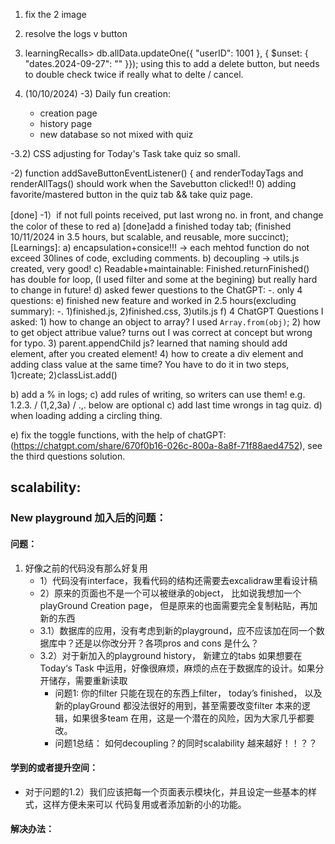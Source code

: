 1. fix the 2 image
2. resolve the logs v button 
3. learningRecalls> db.allData.updateOne({ "userID": 1001 }, { $unset: { "dates.2024-09-27": "" }}); using this to add a delete button, but needs to double check twice if really what to delte / cancel.


4. (10/10/2024) 
-3) Daily fun creation: 
    - creation page
    - history page
    - new database so not mixed with quiz

-3.2) CSS adjusting for Today's Task take quiz so small.

-2) function addSaveButtonEventListener() { and renderTodayTags and renderAllTags() should work when the Savebutton clicked!!
0) adding favorite/mastered button in the quiz tab && take quiz page.


[done] -1）if not full points received, put last wrong no. in front, and change the color of these to red
a) [done]add a finished today tab; (finished 10/11/2024 in 3.5 hours, but scalable, and reusable, more succinct);
[Learnings]:
    a)  encapsulation+consice!!! -> each mehtod function do not exceed 30lines of code, excluding comments. 
    b) decoupling -> utils.js created, very good!
    c) Readable+maintainable: Finished.returnFinished() has double for loop, (I used filter and some at the begining) but really hard to change in future!
    d) asked fewer questions to the ChatGPT: 
        -. only 4 questions: 
    e) finished new feature and worked in 2.5 hours(excluding summary): 
        -. 1)finished.js, 2)finished.css, 3)utils.js
    f) 4 ChatGPT Questions I asked: 
        1) how to change an object to array? I used `Array.from(obj)`;
        2) how to get object attribue value? turns out I was correct at concept but wrong for typo.
        3) parent.appendChild js? learned that naming should add element, after you created element!
        4) how to create a div element and adding class value at the same time? You have to do it in two steps, 1)create; 2)classList.add()

b) add a % in logs; 
c) add rules of writing, so writers can use them! e.g. 1.2.3. / (1,2,3a) / .,.
below are optional
c) add last time wrongs in tag quiz.
d) when loading adding a circling thing.


e) fix the toggle functions, with the help of chatGPT: (https://chatgpt.com/share/670f0b16-026c-800a-8a8f-71f88aed4752), see the third questions solution. 


## scalability: 

### New playground 加入后的问题： 
#### 问题：
1. 好像之前的代码没有那么好复用
    - 1）代码没有interface，我看代码的结构还需要去excalidraw里看设计稿
    - 2）原来的页面也不是一个可以被继承的object， 比如说我想加一个playGround Creation page，
    但是原来的也面需要完全复制粘贴，再加新的东西
    - 3.1）数据库的应用，没有考虑到新的playground，应不应该加在同一个数据库中？还是以你改分开？各项pros and cons 是什么？
    - 3.2）对于新加入的playground history， 新建立的tabs 如果想要在Today‘s Task 中运用，好像很麻烦，麻烦的点在于数据库的设计。如果分开储存，需要重新读取
        - 问题1: 你的filter 只能在现在的东西上filter， today’s finished， 以及新的playGround 都没法很好的用到，甚至需要改变filter 本来的逻辑，如果很多team 在用，这是一个潜在的风险，因为大家几乎都要改。
        - 问题1总结： 如何decoupling？的同时scalability 越来越好！！？？
        

#### 学到的或者提升空间：
- 对于问题的1.2）我们应该把每一个页面表示模块化，并且设定一些基本的样式，这样方便未来可以
代码复用或者添加新的小的功能。


#### 解决办法：

